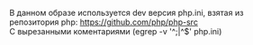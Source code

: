 В данном образе используется dev версия php.ini, взятая из репозитория php:
https://github.com/php/php-src  
С вырезанными коментариями (egrep -v '^;|^$' php.ini)
